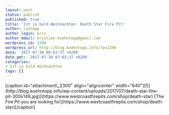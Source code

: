 ```yaml
---
layout: post
status: publish
published: true
title: 'Ist ja bald Weihnachten: Death Star Fire Pit'
author: isotopp
author_login: kris
author_email: kristian.koehntopp@gmail.com
wordpress_id: 2298
wordpress_url: http://blog.koehntopp.info/?p=2298
date: '2017-07-30 09:03:37 +0200'
date_gmt: '2017-07-30 07:03:37 +0200'
categories:
- Ist ja bald Weihnachten
tags: []
---
```

<p>[caption id="attachment\_2300" align="aligncenter" width="640"][![](http://blog.koehntopp.info/wp-content/uploads/2017/07/death-star-fire-pit-300x149.jpg)](https://www.westcoastfirepits.com/shop/death-star) [The Fire Pit you are looking for](https://www.westcoastfirepits.com/shop/death-star)[/caption]</p>
